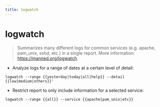 ```yaml
---
title: logwatch
---
```

# logwatch

> Summarizes many different logs for common services (e.g. apache, pam_unix, sshd, etc.) in a single report.
> More information: <https://manned.org/logwatch>.

- Analyze logs for a range of dates at a certain level of detail:

`logwatch --range {{yesterday|today|all|help}} --detail {{low|medium|others}}'`

- Restrict report to only include information for a selected service:

`logwatch --range {{all}} --service {{apache|pam_unix|etc}}`
